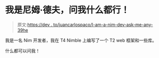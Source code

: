 # 我是尼姆·德夫，问我什么都行！

> 原文:[https://dev . to/juancarlospaco/I-am-a-nim-dev-ask-me-any-39he](https://dev.to/juancarlospaco/i-am-a-nim-dev-ask-me-anything-39he)

我是一名 Nim 开发者，我在 T4 Nimble 上编写了一个 T2 web 框架和一些库。

什么都可以问我！